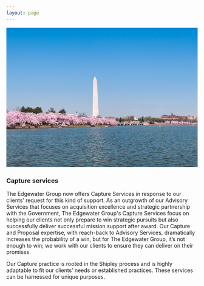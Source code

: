 ```yaml
---
layout: page
---
```


<div class="col-md-5 col-sm-5 animated hiding pull-right spaced" data-animation="fadeInRight" data-delay="500">
  <img class="img-responsive" src="assets/img/monument.jpg" alt="monument" />
</div>

### Capture services

The Edgewater Group now offers Capture Services in response to our clients’ request for this kind of support. As an outgrowth of our Advisory Services that focuses on acquisition excellence and strategic partnership with the Government, The Edgewater Group's Capture Services focus on helping our clients not only prepare to win strategic pursuits but also successfully deliver successful mission support after award. Our Capture and Proposal expertise, with reach-back to Advisory Services, dramatically increases the probability of a win, but for The Edgewater Group, it’s not enough to win; we work with our clients to ensure they can deliver on their promises.

Our Capture practice is rooted in the Shipley process and is highly adaptable to fit our clients’ needs or established practices. These services can be harnessed for unique purposes.
